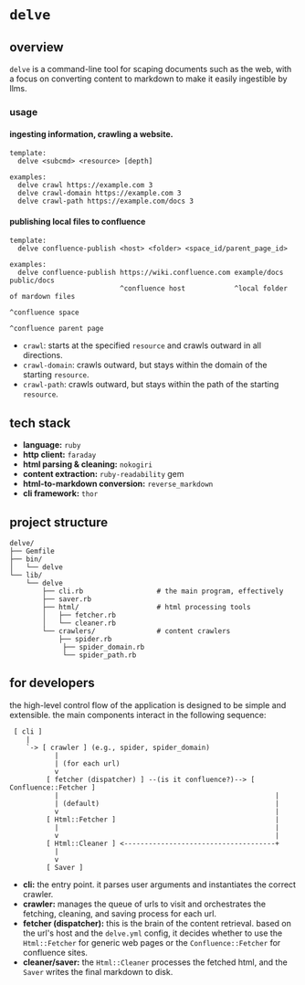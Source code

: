 # `delve`

## overview

`delve` is a command-line tool for scaping documents such as the web, with a
focus on converting content to markdown to make it easily ingestible by llms.

### usage

#### ingesting information, crawling a website.

```
template:
  delve <subcmd> <resource> [depth]

examples:
  delve crawl https://example.com 3
  delve crawl-domain https://example.com 3
  delve crawl-path https://example.com/docs 3
```

#### publishing local files to confluence

```
template:
  delve confluence-publish <host> <folder> <space_id/parent_page_id>

examples:
  delve confluence-publish https://wiki.confluence.com example/docs public/docs
                           ^confluence host            ^local folder of mardown files
                                                                    ^confluence space
                                                                           ^confluence parent page
```

* `crawl`: starts at the specified `resource` and crawls outward in all
  directions.
* `crawl-domain`: crawls outward, but stays within the domain of the
  starting `resource`.
* `crawl-path`: crawls outward, but stays within the path of the starting
  `resource`.

## tech stack

- **language:** `ruby`
- **http client:** `faraday`
- **html parsing & cleaning:** `nokogiri`
- **content extraction:** `ruby-readability` gem
- **html-to-markdown conversion:** `reverse_markdown`
- **cli framework:** `thor`

## project structure

```
delve/
├── Gemfile
├── bin/
│   └── delve
└── lib/
    └── delve
        ├── cli.rb                  # the main program, effectively
        ├── saver.rb
        ├── html/                   # html processing tools
        │   ├── fetcher.rb
        │   └── cleaner.rb
        └── crawlers/               # content crawlers
            ├── spider.rb
             ├── spider_domain.rb
             └── spider_path.rb
```

## for developers

the high-level control flow of the application is designed to be simple and
extensible. the main components interact in the following sequence:

```ascii
 [ cli ]
    |
    `-> [ crawler ] (e.g., spider, spider_domain)
           |
           | (for each url)
           v
         [ fetcher (dispatcher) ] --(is it confluence?)--> [ Confluence::Fetcher ]
           |                                                     |
           | (default)                                           |
           v                                                     |
         [ Html::Fetcher ]                                       |
           |                                                     |
           v                                                     |
         [ Html::Cleaner ] <-------------------------------------+
           |
           v
         [ Saver ]
```

- **cli:** the entry point. it parses user arguments and instantiates the
  correct crawler.
- **crawler:** manages the queue of urls to visit and orchestrates the fetching,
  cleaning, and saving process for each url.
- **fetcher (dispatcher):** this is the brain of the content retrieval. based on
  the url's host and the `delve.yml` config, it decides whether to use the
  `Html::Fetcher` for generic web pages or the `Confluence::Fetcher` for
  confluence sites.
- **cleaner/saver:** the `Html::Cleaner` processes the fetched html, and the
  `Saver` writes the final markdown to disk.
